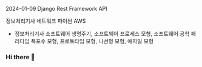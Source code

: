 2024-01-09
Django Rest Framework
API

정보처리기사
네트워크
파이썬
AWS

- 정보처리기사
소프트웨어 생명주기, 소프트웨어 프로세스 모형, 소프트웨어 공학 패러다임
폭포수 모형, 프로토타입 모형, 나선형 모형, 애자일 모형

### Hi there 👋

<!--
**yngjn963/yngjn963** is a ✨ _special_ ✨ repository because its `README.md` (this file) appears on your GitHub profile.

Here are some ideas to get you started:

- 🔭 I’m currently working on ...
- 🌱 I’m currently learning ...
- 👯 I’m looking to collaborate on ...
- 🤔 I’m looking for help with ...
- 💬 Ask me about ...
- 📫 How to reach me: ...
- 😄 Pronouns: ...
- ⚡ Fun fact: ...
-->
